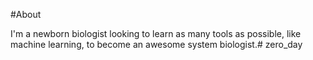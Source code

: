 #About

I'm a newborn biologist looking to learn as many tools as possible, like machine learning, to become an awesome system biologist.# zero_day



